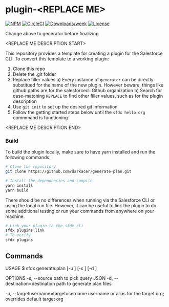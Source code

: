 # plugin-&lt;REPLACE ME&gt;

[![NPM](https://img.shields.io/npm/v/@salesforce/plugin-template.svg?label=@salesforce/plugin-template)](https://www.npmjs.com/package/@salesforce/plugin-template) [![CircleCI](https://circleci.com/gh/salesforcecli/plugin-template/tree/main.svg?style=shield)](https://circleci.com/gh/salesforcecli/plugin-template/tree/main) [![Downloads/week](https://img.shields.io/npm/dw/@salesforce/plugin-template.svg)](https://npmjs.org/package/@salesforce/plugin-template) [![License](https://img.shields.io/badge/License-BSD%203--Clause-brightgreen.svg)](https://raw.githubusercontent.com/salesforcecli/plugin-template/main/LICENSE.txt)

Change above to generator before finalizing

&lt;REPLACE ME DESCRIPTION START&gt;

This repository provides a template for creating a plugin for the Salesforce CLI. To convert this template to a working plugin:

1. Clone this repo
2. Delete the .git folder
3. Replace filler values
   a) Every instance of `generator` can be directly substitued for the name of the new plugin. However beware, things like github paths are for the salesforcecli Github organization
   b) Search for case-matching `REPLACE` to find other filler values, such as for the plugin description
4. Use `git init` to set up the desired git information
5. Follow the getting started steps below until the `sfdx hello:org` commmand is functioning

&lt;REPLACE ME DESCRIPTION END&gt;

### Build

To build the plugin locally, make sure to have yarn installed and run the following commands:

```bash
# Clone the repository
git clone https://github.com/darkacer/generate-plan.git

# Install the dependencies and compile
yarn install
yarn build
```

There should be no differences when running via the Salesforce CLI or using the local run file. However, it can be useful to link the plugin to do some additional testing or run your commands from anywhere on your machine.

```bash
# Link your plugin to the sfdx cli
sfdx plugins:link
# To verify
sfdx plugins
```

## Commands

<!-- commands -->

USAGE
$ sfdx generate:plan [-u <string>] [-s <string>] [-d <string>]

OPTIONS
-s, --source path to pick query JSON
-d, --destination=destination path to generate plan files

-u, --targetusername=targetusername username or alias for the target
org; overrides default target org

<!-- commandsstop -->
